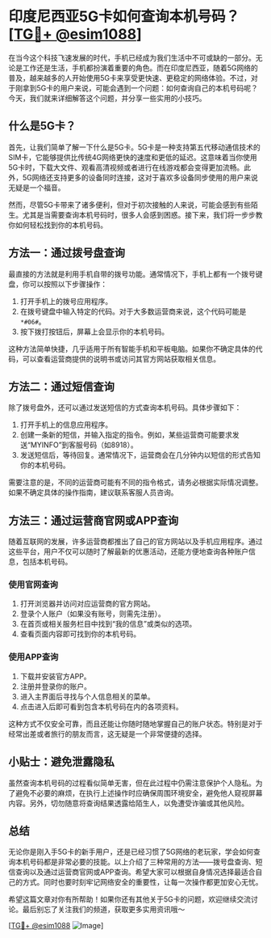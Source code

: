 # 印度尼西亚5G卡如何查询本机号码？[[TG💪+ @esim1088](https://t.me/s/esim1088)]

在当今这个科技飞速发展的时代，手机已经成为我们生活中不可或缺的一部分。无论是工作还是生活，手机都扮演着重要的角色。而在印度尼西亚，随着5G网络的普及，越来越多的人开始使用5G卡来享受更快速、更稳定的网络体验。不过，对于刚拿到5G卡的用户来说，可能会遇到一个问题：如何查询自己的本机号码呢？今天，我们就来详细解答这个问题，并分享一些实用的小技巧。

## 什么是5G卡？

首先，让我们简单了解一下什么是5G卡。5G卡是一种支持第五代移动通信技术的SIM卡，它能够提供比传统4G网络更快的速度和更低的延迟。这意味着当你使用5G卡时，下载大文件、观看高清视频或者进行在线游戏都会变得更加流畅。此外，5G网络还支持更多的设备同时连接，这对于喜欢多设备同步使用的用户来说无疑是一个福音。

然而，尽管5G卡带来了诸多便利，但对于初次接触的人来说，可能会感到有些陌生。尤其是当需要查询本机号码时，很多人会感到困惑。接下来，我们将一步步教你如何轻松找到你的本机号码。

## 方法一：通过拨号盘查询

最直接的方法就是利用手机自带的拨号功能。通常情况下，手机上都有一个拨号键盘，你可以按照以下步骤操作：

1. 打开手机上的拨号应用程序。
2. 在拨号键盘中输入特定的代码。对于大多数运营商来说，这个代码可能是`*#06#`。
3. 按下拨打按钮后，屏幕上会显示你的本机号码。

这种方法简单快捷，几乎适用于所有智能手机和平板电脑。如果你不确定具体的代码，可以查看运营商提供的说明书或访问其官方网站获取相关信息。

## 方法二：通过短信查询

除了拨号盘外，还可以通过发送短信的方式查询本机号码。具体步骤如下：

1. 打开手机上的信息应用程序。
2. 创建一条新的短信，并输入指定的指令。例如，某些运营商可能要求发送“MYINFO”到客服号码（如8918）。
3. 发送短信后，等待回复。通常情况下，运营商会在几分钟内以短信的形式告知你的本机号码。

需要注意的是，不同的运营商可能有不同的指令格式，请务必根据实际情况调整。如果不确定具体的操作指南，建议联系客服人员咨询。

## 方法三：通过运营商官网或APP查询

随着互联网的发展，许多运营商都推出了自己的官方网站以及手机应用程序。通过这些平台，用户不仅可以随时了解最新的优惠活动，还能方便地查询各种账户信息，包括本机号码。

### 使用官网查询

1. 打开浏览器并访问对应运营商的官方网站。
2. 登录个人账户（如果没有账号，则需先注册）。
3. 在首页或相关服务栏目中找到“我的信息”或类似的选项。
4. 查看页面内容即可找到你的本机号码。

### 使用APP查询

1. 下载并安装官方APP。
2. 注册并登录你的账户。
3. 进入主界面后寻找与个人信息相关的菜单。
4. 点击进入后即可看到包含本机号码在内的各项资料。

这种方式不仅安全可靠，而且还能让你随时随地掌握自己的账户状态。特别是对于经常出差或者旅行的朋友而言，这无疑是一个非常便捷的选择。

## 小贴士：避免泄露隐私

虽然查询本机号码的过程看似简单无害，但在此过程中仍需注意保护个人隐私。为了避免不必要的麻烦，在执行上述操作时应确保周围环境安全，避免他人窥视屏幕内容。另外，切勿随意将查询结果透露给陌生人，以免遭受诈骗或其他风险。

## 总结

无论你是刚入手5G卡的新手用户，还是已经习惯了5G网络的老玩家，学会如何查询本机号码都是非常必要的技能。以上介绍了三种常用的方法——拨号盘查询、短信查询以及通过运营商官网或APP查询。希望大家可以根据自身情况选择最适合自己的方式。同时也要时刻牢记网络安全的重要性，让每一次操作都更加安心无忧。

希望这篇文章对你有所帮助！如果你还有其他关于5G卡的问题，欢迎继续交流讨论。最后别忘了关注我们的频道，获取更多实用资讯哦～

[[TG💪+ @esim1088](https://t.me/s/esim1088) ![Image](https://i.postimg.cc/4NQfJmqS/Snipaste-2025-05-13-00-14-12.png)]